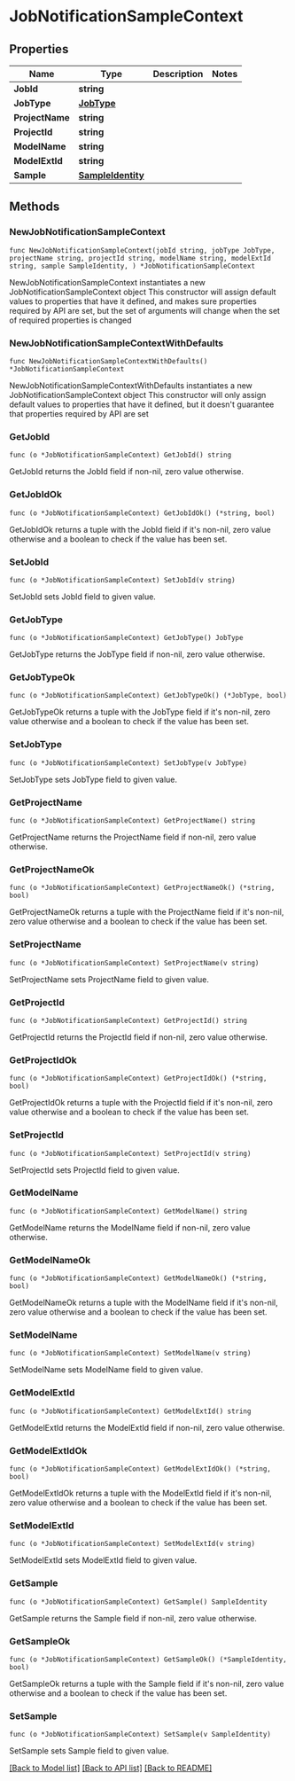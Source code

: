 # JobNotificationSampleContext

## Properties

Name | Type | Description | Notes
------------ | ------------- | ------------- | -------------
**JobId** | **string** |  | 
**JobType** | [**JobType**](JobType.md) |  | 
**ProjectName** | **string** |  | 
**ProjectId** | **string** |  | 
**ModelName** | **string** |  | 
**ModelExtId** | **string** |  | 
**Sample** | [**SampleIdentity**](SampleIdentity.md) |  | 

## Methods

### NewJobNotificationSampleContext

`func NewJobNotificationSampleContext(jobId string, jobType JobType, projectName string, projectId string, modelName string, modelExtId string, sample SampleIdentity, ) *JobNotificationSampleContext`

NewJobNotificationSampleContext instantiates a new JobNotificationSampleContext object
This constructor will assign default values to properties that have it defined,
and makes sure properties required by API are set, but the set of arguments
will change when the set of required properties is changed

### NewJobNotificationSampleContextWithDefaults

`func NewJobNotificationSampleContextWithDefaults() *JobNotificationSampleContext`

NewJobNotificationSampleContextWithDefaults instantiates a new JobNotificationSampleContext object
This constructor will only assign default values to properties that have it defined,
but it doesn't guarantee that properties required by API are set

### GetJobId

`func (o *JobNotificationSampleContext) GetJobId() string`

GetJobId returns the JobId field if non-nil, zero value otherwise.

### GetJobIdOk

`func (o *JobNotificationSampleContext) GetJobIdOk() (*string, bool)`

GetJobIdOk returns a tuple with the JobId field if it's non-nil, zero value otherwise
and a boolean to check if the value has been set.

### SetJobId

`func (o *JobNotificationSampleContext) SetJobId(v string)`

SetJobId sets JobId field to given value.


### GetJobType

`func (o *JobNotificationSampleContext) GetJobType() JobType`

GetJobType returns the JobType field if non-nil, zero value otherwise.

### GetJobTypeOk

`func (o *JobNotificationSampleContext) GetJobTypeOk() (*JobType, bool)`

GetJobTypeOk returns a tuple with the JobType field if it's non-nil, zero value otherwise
and a boolean to check if the value has been set.

### SetJobType

`func (o *JobNotificationSampleContext) SetJobType(v JobType)`

SetJobType sets JobType field to given value.


### GetProjectName

`func (o *JobNotificationSampleContext) GetProjectName() string`

GetProjectName returns the ProjectName field if non-nil, zero value otherwise.

### GetProjectNameOk

`func (o *JobNotificationSampleContext) GetProjectNameOk() (*string, bool)`

GetProjectNameOk returns a tuple with the ProjectName field if it's non-nil, zero value otherwise
and a boolean to check if the value has been set.

### SetProjectName

`func (o *JobNotificationSampleContext) SetProjectName(v string)`

SetProjectName sets ProjectName field to given value.


### GetProjectId

`func (o *JobNotificationSampleContext) GetProjectId() string`

GetProjectId returns the ProjectId field if non-nil, zero value otherwise.

### GetProjectIdOk

`func (o *JobNotificationSampleContext) GetProjectIdOk() (*string, bool)`

GetProjectIdOk returns a tuple with the ProjectId field if it's non-nil, zero value otherwise
and a boolean to check if the value has been set.

### SetProjectId

`func (o *JobNotificationSampleContext) SetProjectId(v string)`

SetProjectId sets ProjectId field to given value.


### GetModelName

`func (o *JobNotificationSampleContext) GetModelName() string`

GetModelName returns the ModelName field if non-nil, zero value otherwise.

### GetModelNameOk

`func (o *JobNotificationSampleContext) GetModelNameOk() (*string, bool)`

GetModelNameOk returns a tuple with the ModelName field if it's non-nil, zero value otherwise
and a boolean to check if the value has been set.

### SetModelName

`func (o *JobNotificationSampleContext) SetModelName(v string)`

SetModelName sets ModelName field to given value.


### GetModelExtId

`func (o *JobNotificationSampleContext) GetModelExtId() string`

GetModelExtId returns the ModelExtId field if non-nil, zero value otherwise.

### GetModelExtIdOk

`func (o *JobNotificationSampleContext) GetModelExtIdOk() (*string, bool)`

GetModelExtIdOk returns a tuple with the ModelExtId field if it's non-nil, zero value otherwise
and a boolean to check if the value has been set.

### SetModelExtId

`func (o *JobNotificationSampleContext) SetModelExtId(v string)`

SetModelExtId sets ModelExtId field to given value.


### GetSample

`func (o *JobNotificationSampleContext) GetSample() SampleIdentity`

GetSample returns the Sample field if non-nil, zero value otherwise.

### GetSampleOk

`func (o *JobNotificationSampleContext) GetSampleOk() (*SampleIdentity, bool)`

GetSampleOk returns a tuple with the Sample field if it's non-nil, zero value otherwise
and a boolean to check if the value has been set.

### SetSample

`func (o *JobNotificationSampleContext) SetSample(v SampleIdentity)`

SetSample sets Sample field to given value.



[[Back to Model list]](../README.md#documentation-for-models) [[Back to API list]](../README.md#documentation-for-api-endpoints) [[Back to README]](../README.md)


